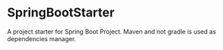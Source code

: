 # SpringBootStarter
A project starter for Spring Boot Project. Maven and not gradle is used as dependencies manager.
